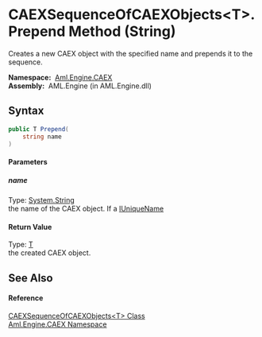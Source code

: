 CAEXSequenceOfCAEXObjects&lt;T>.Prepend Method (String)
=======================================================
Creates a new CAEX object with the specified name and prepends it to the sequence.

  **Namespace:**  [Aml.Engine.CAEX][1]  
  **Assembly:**  AML.Engine (in AML.Engine.dll)

Syntax
------

```csharp
public T Prepend(
	string name
)
```

#### Parameters

##### *name*
Type: [System.String][2]  
the name of the CAEX object. If a [IUniqueName][3]

#### Return Value
Type: [T][4]  
the created CAEX object.

See Also
--------

#### Reference
[CAEXSequenceOfCAEXObjects&lt;T> Class][4]  
[Aml.Engine.CAEX Namespace][1]  

[1]: ../README.md
[2]: https://docs.microsoft.com/dotnet/api/system.string
[3]: ../../Aml.Engine.Services.Interfaces/IUniqueName/README.md
[4]: README.md
[5]: https://www.automationml.org
[6]: ../../icons/logoShade.png